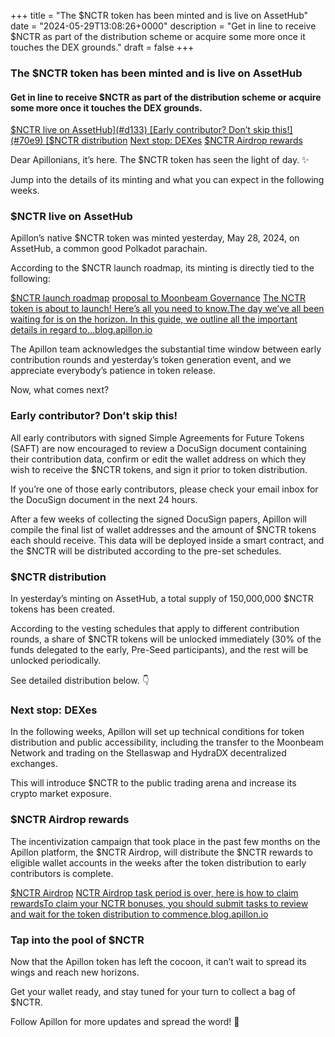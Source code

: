 +++
title = "The $NCTR token has been minted and is live on AssetHub"
date = "2024-05-29T13:08:26+0000"
description = "Get in line to receive $NCTR as part of the distribution scheme or acquire some more once it touches the DEX grounds."
draft = false
+++

### The $NCTR token has been minted and is live on AssetHub


#### Get in line to receive $NCTR as part of the distribution scheme or acquire some more once it touches the DEX grounds.

[$NCTR live on AssetHub](#d133)
[Early contributor? Don’t skip this!](#70e9)
[$NCTR distribution](#9b9e)
[Next stop: DEXes](#efef)
[$NCTR Airdrop rewards](#0f5c)

Dear Apillonians, it’s here. The $NCTR token has seen the light of day. ✨


Jump into the details of its minting and what you can expect in the following weeks.


### $NCTR live on AssetHub


Apillon’s native $NCTR token was minted yesterday, May 28, 2024, on AssetHub, a common good Polkadot parachain.


According to the $NCTR launch roadmap, its minting is directly tied to the following:

[$NCTR launch roadmap](https://blog.apillon.io/the-nctr-token-is-about-to-launch-heres-all-you-need-to-know-f7edd86bb76c#2b8f)
[proposal to Moonbeam Governance](https://moonbeam.polkassembly.network/referenda/56)
[The NCTR token is about to launch! Here’s all you need to know.The day we’ve all been waiting for is on the horizon. In this guide, we outline all the important details in regard to…blog.apillon.io](https://blog.apillon.io/the-nctr-token-is-about-to-launch-heres-all-you-need-to-know-f7edd86bb76c)

The Apillon team acknowledges the substantial time window between early contribution rounds and yesterday’s token generation event, and we appreciate everybody’s patience in token release.


Now, what comes next?


### Early contributor? Don’t skip this!


All early contributors with signed Simple Agreements for Future Tokens (SAFT) are now encouraged to review a DocuSign document containing their contribution data, confirm or edit the wallet address on which they wish to receive the $NCTR tokens, and sign it prior to token distribution.


If you’re one of those early contributors, please check your email inbox for the DocuSign document in the next 24 hours.


After a few weeks of collecting the signed DocuSign papers, Apillon will compile the final list of wallet addresses and the amount of $NCTR tokens each should receive. This data will be deployed inside a smart contract, and the $NCTR will be distributed according to the pre-set schedules.


### $NCTR distribution


In yesterday’s minting on AssetHub, a total supply of 150,000,000 $NCTR tokens has been created.


According to the vesting schedules that apply to different contribution rounds, a share of $NCTR tokens will be unlocked immediately (30% of the funds delegated to the early, Pre-Seed participants), and the rest will be unlocked periodically.


See detailed distribution below. 👇


### Next stop: DEXes


In the following weeks, Apillon will set up technical conditions for token distribution and public accessibility, including the transfer to the Moonbeam Network and trading on the Stellaswap and HydraDX decentralized exchanges.


This will introduce $NCTR to the public trading arena and increase its crypto market exposure.


### $NCTR Airdrop rewards


The incentivization campaign that took place in the past few months on the Apillon platform, the $NCTR Airdrop, will distribute the $NCTR rewards to eligible wallet accounts in the weeks after the token distribution to early contributors is complete.

[$NCTR Airdrop](https://blog.apillon.io/nctr-airdrop-rewards-web3-builders-on-the-apillon-platform-369adc0bcbf2)
[NCTR Airdrop task period is over, here is how to claim rewardsTo claim your NCTR bonuses, you should submit tasks to review and wait for the token distribution to commence.blog.apillon.io](https://blog.apillon.io/nctr-airdrop-task-period-is-over-here-is-how-to-claim-rewards-fbd721241f11)

### Tap into the pool of $NCTR


Now that the Apillon token has left the cocoon, it can’t wait to spread its wings and reach new horizons.


Get your wallet ready, and stay tuned for your turn to collect a bag of $NCTR.


Follow Apillon for more updates and spread the word! 🦋
